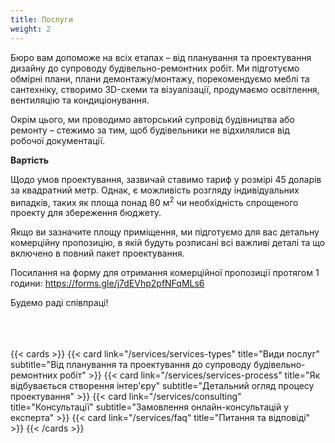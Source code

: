 ```yaml
---
title: Послуги
weight: 2
---
```

Бюро вам допоможе на всіх етапах – від планування та проектування дизайну до супроводу будівельно-ремонтних робіт. Ми підготуємо обмірні плани, плани демонтажу/монтажу, порекомендуємо меблі та сантехніку, створимо 3D-схеми та візуалізації, продумаємо освітлення, вентиляцію та кондиціонування. 

Окрім цього, ми проводимо авторський супровід будівництва або ремонту – стежимо за тим, щоб будівельники не відхилялися від робочої документації.

**Вартість**

Щодо умов проектування, зазвичай ставимо тариф у розмірі 45 доларів за квадратний метр. Однак, є можливість розгляду індивідуальних випадків, таких як площа понад 80 м<sup>2</sup> чи необхідність спрощеного проекту для збереження бюджету.

Якщо ви зазначите площу приміщення, ми підготуємо для вас детальну комерційну пропозицію, в якій будуть розписані всі важливі деталі та що включено в повний пакет проектування. 

Посилання на форму для отримання комерційної пропозиції протягом 1 години:
https://forms.gle/j7dEVhp2pfNFqMLs6

Будемо раді співпраці!
<br/><br/>
<br/><br/>

{{< cards >}}
  {{< card link="/services/services-types" title="Види послуг" subtitle="Від планування та проектування до супроводу будівельно-ремонтних робіт" >}}
  {{< card link="/services/services-process" title="Як відбувається створення інтер'єру" subtitle="Детальний огляд процесу проектування" >}}
  {{< card link="/services/consulting" title="Консультації" subtitle="Замовлення онлайн-консультацій у експерта" >}}
  {{< card link="/services/faq" title="Питання та відповіді" >}}
{{< /cards >}}